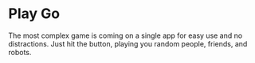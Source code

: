 # Play Go 
The most complex game is coming on a single app for easy use and no distractions. Just hit the button, playing you random people, friends, and robots.
